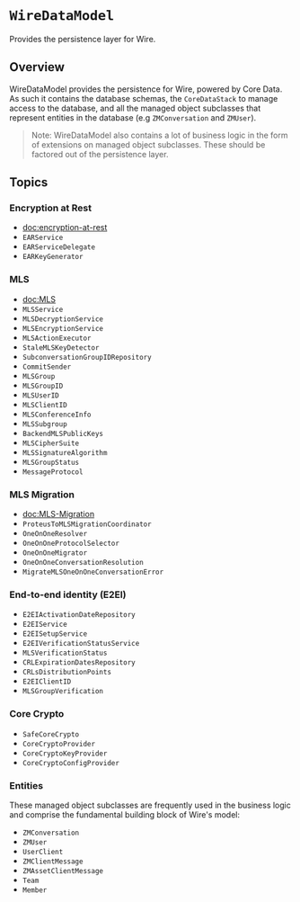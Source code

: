 # ``WireDataModel``

Provides the persistence layer for Wire. 

## Overview

WireDataModel provides the persistence for Wire, powered by Core Data. As such it contains the database schemas, the ``CoreDataStack`` to manage access to the database, and all the managed object subclasses that represent entities in the database (e.g ``ZMConversation`` and ``ZMUser``).

> Note: WireDataModel also contains a lot of business logic in the form of extensions on managed object subclasses. These should be factored out of the persistence layer.

## Topics

### Encryption at Rest

- <doc:encryption-at-rest>
- ``EARService``
- ``EARServiceDelegate``
- ``EARKeyGenerator``

### MLS

- <doc:MLS>
- ``MLSService``
- ``MLSDecryptionService``
- ``MLSEncryptionService``
- ``MLSActionExecutor``
- ``StaleMLSKeyDetector``
- ``SubconversationGroupIDRepository``
- ``CommitSender``
- ``MLSGroup``
- ``MLSGroupID``
- ``MLSUserID``
- ``MLSClientID``
- ``MLSConferenceInfo``
- ``MLSSubgroup``
- ``BackendMLSPublicKeys``
- ``MLSCipherSuite``
- ``MLSSignatureAlgorithm``
- ``MLSGroupStatus``
- ``MessageProtocol``

### MLS Migration

- <doc:MLS-Migration>
- ``ProteusToMLSMigrationCoordinator``
- ``OneOnOneResolver``
- ``OneOnOneProtocolSelector``
- ``OneOnOneMigrator``
- ``OneOnOneConversationResolution``
- ``MigrateMLSOneOnOneConversationError``

### End-to-end identity (E2EI)

- ``E2EIActivationDateRepository``
- ``E2EIService``
- ``E2EISetupService``
- ``E2EIVerificationStatusService``
- ``MLSVerificationStatus``
- ``CRLExpirationDatesRepository``
- ``CRLsDistributionPoints``
- ``E2EIClientID``
- ``MLSGroupVerification``

### Core Crypto

- ``SafeCoreCrypto``
- ``CoreCryptoProvider``
- ``CoreCryptoKeyProvider``
- ``CoreCryptoConfigProvider``

### Entities

These managed object subclasses are frequently used in the business logic and comprise the fundamental building block of Wire's model:

- ``ZMConversation``
- ``ZMUser``
- ``UserClient``
- ``ZMClientMessage``
- ``ZMAssetClientMessage``
- ``Team``
- ``Member``
